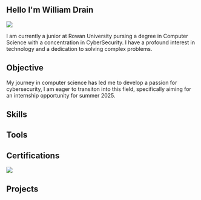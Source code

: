 ## Hello I'm William Drain
<a href="https://www.linkedin.com/in/william-drain-749813328"><img src="https://img.shields.io/badge/-LinkedIn-0072b1?&style=for-the-badge&logo=linkedin&logoColor=white" /></a>

I am currently a junior at Rowan University pursing a degree in Computer Science with a concentration in CyberSecurity. I have a profound interest in technology and a dedication to solving complex problems.

## Objective

My journey in computer science has led me to develop a passion for cybersecurity, I am eager to transiton into this field, specifically aiming for an internship opportunity for summer 2025.

## Skills

## Tools

## Certifications 
<div>
  <img src="https://img.shields.io/badge/-Security%2B-FF0000?&style=for-the-badge&logo=CompTIA&logoColor=white" />

</div>

## Projects

